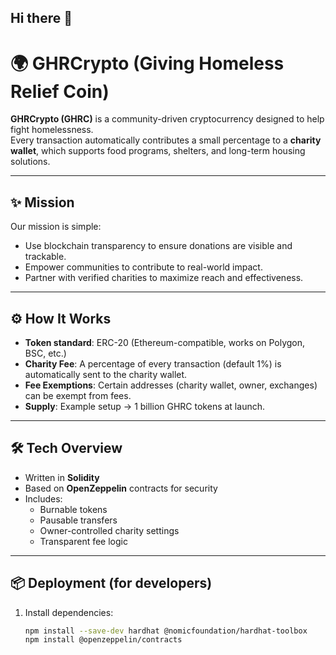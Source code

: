 ## Hi there 👋

<!--
**ghrccrypto/ghrccrypto** is a ✨ _special_ ✨ repository because its `README.md` (this file) appears on your GitHub profile.

Here are some ideas to get you started:

- 🔭 I’m currently working on ...
- 🌱 I’m currently learning ...
- 👯 I’m looking to collaborate on ...
- 🤔 I’m looking for help with ...
- 💬 Ask me about ...
- 📫 How to reach me: ...
- 😄 Pronouns: ...
- ⚡ Fun fact: ...
-->
# 🌍 GHRCrypto (Giving Homeless Relief Coin)

**GHRCrypto (GHRC)** is a community-driven cryptocurrency designed to help fight homelessness.  
Every transaction automatically contributes a small percentage to a **charity wallet**, which supports food programs, shelters, and long-term housing solutions.

---

## ✨ Mission
Our mission is simple:
- Use blockchain transparency to ensure donations are visible and trackable.
- Empower communities to contribute to real-world impact.
- Partner with verified charities to maximize reach and effectiveness.

---

## ⚙️ How It Works
- **Token standard**: ERC-20 (Ethereum-compatible, works on Polygon, BSC, etc.)
- **Charity Fee**: A percentage of every transaction (default 1%) is automatically sent to the charity wallet.
- **Fee Exemptions**: Certain addresses (charity wallet, owner, exchanges) can be exempt from fees.
- **Supply**: Example setup → 1 billion GHRC tokens at launch.

---

## 🛠️ Tech Overview
- Written in **Solidity**
- Based on **OpenZeppelin** contracts for security
- Includes:
  - Burnable tokens
  - Pausable transfers
  - Owner-controlled charity settings
  - Transparent fee logic

---

## 📦 Deployment (for developers)
1. Install dependencies:
   ```bash
   npm install --save-dev hardhat @nomicfoundation/hardhat-toolbox
   npm install @openzeppelin/contracts
